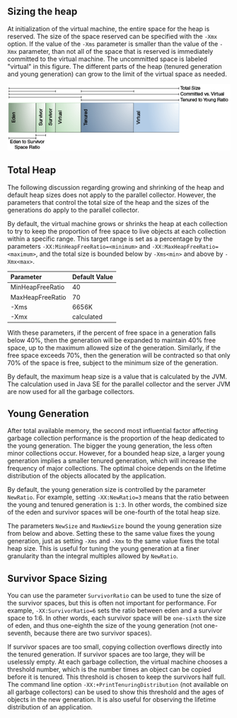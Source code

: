 ## Sizing the heap
At initialization of the virtual machine, the entire space for the heap is reserved. 
The size of the space reserved can be specified with the `-Xmx` option. 
If the value of the `-Xms` parameter is smaller than the value of the `-Xmx` parameter, 
than not all of the space that is reserved is immediately committed to the virtual machine. 
The uncommitted space is labeled "virtual" in this figure. 
The different parts of the heap (tenured generation and young generation) can grow to the limit of the virtual space as needed.

![Heap Parameters](heap_parameters.png)

## Total Heap
The following discussion regarding growing and shrinking of the heap and default heap sizes does not apply to the parallel collector.
However, the parameters that control the total size of the heap and the sizes of the generations do apply to the parallel collector.

By default, the virtual machine grows or shrinks the heap at each collection to try to keep the proportion of free space to live objects 
at each collection within a specific range. 
This target range is set as a percentage by the parameters `-XX:MinHeapFreeRatio=<minimum>` and `-XX:MaxHeapFreeRatio=<maximum>`, 
and the total size is bounded below by `-Xms<min>` and above by `-Xmx<max>`.






|Parameter|Default Value|
|:----|:----|
| MinHeapFreeRatio | 40 |
| MaxHeapFreeRatio | 70 |
| -Xms | 6656K |
| -Xmx | calculated |


With these parameters, if the percent of free space in a generation falls below 40%, 
then the generation will be expanded to maintain 40% free space, up to the maximum allowed size of the generation. 
Similarly, if the free space exceeds 70%, then the generation will be contracted so that only 70% of the space is free, 
subject to the minimum size of the generation.

By default, the maximum heap size is a value that is calculated by the JVM. 
The calculation used in Java SE for the parallel collector and the server JVM are now used for all the garbage collectors.

## Young Generation
After total available memory, the second most influential factor affecting garbage collection performance is 
the proportion of the heap dedicated to the young generation. The bigger the young generation, 
the less often minor collections occur. However, for a bounded heap size, a larger young generation implies a smaller tenured generation, 
which will increase the frequency of major collections. 
The optimal choice depends on the lifetime distribution of the objects allocated by the application.

By default, the young generation size is controlled by the parameter `NewRatio`. 
For example, setting `-XX:NewRatio=3` means that the ratio between the young and tenured generation is `1:3`. In other words, 
the combined size of the eden and survivor spaces will be one-fourth of the total heap size.

The parameters `NewSize` and `MaxNewSize` bound the young generation size from below and above. 
Setting these to the same value fixes the young generation, just as setting `-Xms` and `-Xmx` to the same value fixes the total heap size. 
This is useful for tuning the young generation at a finer granularity than the integral multiples allowed by `NewRatio`.

##  Survivor Space Sizing
You can use the parameter `SurvivorRatio` can be used to tune the size of the survivor spaces, 
but this is often not important for performance. 
For example, `-XX:SurvivorRatio=6` sets the ratio between eden and a survivor space to 1:6. In other words, 
each survivor space will be `one-sixth` the size of eden, and thus one-eighth the size of the young generation (not one-seventh, 
because there are two survivor spaces).

If survivor spaces are too small, copying collection overflows directly into the tenured generation. 
If survivor spaces are too large, they will be uselessly empty. At each garbage collection, 
the virtual machine chooses a threshold number, which is the number times an object can be copied before it is tenured. 
This threshold is chosen to keep the survivors half full. 
The command line option `-XX:+PrintTenuringDistribution` (not available on all garbage collectors) can be used to show this threshold 
and the ages of objects in the new generation. It is also useful for observing the lifetime distribution of an application.

